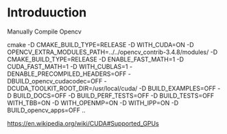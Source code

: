 # Introduuction
Manually
Compile Opencv

cmake -D CMAKE_BUILD_TYPE=RELEASE -D WITH_CUDA=ON -D OPENCV_EXTRA_MODULES_PATH=../../opencv_contrib-3.4.8/modules/ -D CMAKE_BUILD_TYPE=RELEASE  -D ENABLE_FAST_MATH=1  -D CUDA_FAST_MATH=1 -D WITH_CUBLAS=1  -DENABLE_PRECOMPILED_HEADERS=OFF -DBUILD_opencv_cudacodec=OFF  -DCUDA_TOOLKIT_ROOT_DIR=/usr/local/cuda/  -D BUILD_EXAMPLES=OFF  -D BUILD_DOCS=OFF -D BUILD_PERF_TESTS=OFF -D BUILD_TESTS=OFF WITH_TBB=ON -D WITH_OPENMP=ON -D WITH_IPP=ON  -D BUILD_opencv_apps=OFF ..

https://en.wikipedia.org/wiki/CUDA#Supported_GPUs